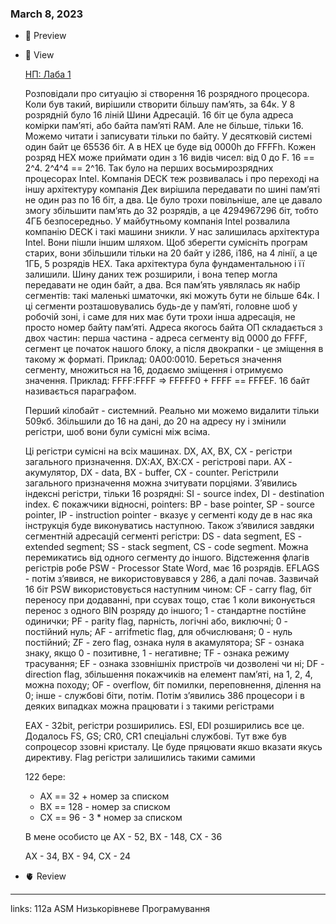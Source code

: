 
### March 8, 2023

- 👀 Preview
- 🧠 View
    
    [НП: Лаба 1](https://www.notion.so/1-34421e8b15b843308f2b163accf007c6) 
    
    Розповідали про ситуацію зі створення 16 розрядного процесора. Коли був такий, вирішили створити більшу пам’ять, за 64к. У 8 розрядній було 16 ліній Шини Адресацій. 16 біт це була адреса комірки пам’яті, або байта пам’яті RAM. Але не більше, тільки 16. Можемо читати і записувати тільки по байту. У десятковій системі один байт це 65536 біт. А в HEX це буде від 0000h до FFFFh. Кожен розряд HEX може приймати один з 16 видів чисел: від 0 до F. 16 == 2^4. 2^4^4 == 2^16. Так було на перших восьмирозрядних процесорах Intel. Компанія DECK теж розвивалась і про переході на іншу архітектуру компанія Дек вирішила передавати по шині пам’яті не один раз по 16 біт, а два. Це було трохи повільніше, але це давало змогу збільшити пам’ять до 32 розрядів, а це 4294967296 біт, тобто 4ГБ безпосередньо. У майбутньому компанія Intel розвалила компанію DECK і такі машини зникли. У нас залишилась архітектура Intel. Вони пішли іншим шляхом. Щоб зберегти сумісніть програм старих, вони збільшили тільки на 20 байт у i286, i186, на 4 лінії, а це 1ГБ, 5 розрядів HEX. Така архітектура була фундаментальною і її залишили. Шину даних теж розширили, і вона тепер могла передавати не один байт, а два. Вся пам’ять уявлялась як набір сегментів: такі маленькі шматочки, які можуть бути не більше 64к. І ці сегменти розташовувались будь-де у пам’яті, головне шоб у робочій зоні, і саме для них має бути трохи інша адресація, не просто номер байту пам’яті. Адреса якогось байта ОП складається з двох частин: перша частина - адреса сегменту від 0000 до FFFF, сегмент це початок нашого блоку, а після двокрапки - це зміщення в такому ж форматі. Приклад: 0А00:0010. Береться значення сегменту, множиться на 16, додаємо зміщення і отримуємо значення. Приклад: FFFF:FFFF ⇒ FFFFF0 + FFFF == FFFEF. 16 байт називається параграфом. 
    
    Перший кілобайт - системний. Реально ми можемо видалити тільки 509кб. Збільшили до 16 на дані, до 20 на адресу ну і змінили регістри, шоб вони були сумісні між всіма.
    
    Ці регістри сумісні на всіх машинах. DX, AX, BX, CX - регістри загального призначення. DX:AX, BX:CX - регістрові пари. AX - акумулятор, DX - data, BX - buffer, CX - counter. Регістрили загального призначення можна зчитувати порціями. З’явились індексні регістри, тільки 16 розрядні: SI - source index, DI - destination index. Є покажчики відносні, pointers: BP - base pointer, SP - source pointer, IP - instruction pointer - вказує у сегменті коду де в нас яка інструкція буде виконуватись наступною. Також з’явилися завдяки сегментній адресацій сегменті регістри: DS - data segment, ES - extended segment; SS - stack segment, CS - code segment. Можна перемикатись від одного сегменту до іншого. Відстеження флагів регістрів робе PSW - Processor State Word, має 16 розрядів. EFLAGS - потім з’явився, не використовувався у 286, а далі почав. Зазвичай 16 біт PSW використовується наступним чином: CF - carry flag, біт переносу при додаванні, при ссувах тощо, стає 1 коли виконується перенос з одного BIN розряду до іншого; 1 - стандартне постійне одинички; PF - parity flag, парність, логічні або, виключні; 0 - постійний нуль; AF - arrifmetic flag, для обчислюваня; 0 - нуль постійний; ZF - zero flag, ознака нуля в акамулятора; SF - ознака знаку, якщо 0 - позитивне, 1 - негативне; TF - ознака режиму трасування; EF - ознака ззовнішніх пристроїв чи дозволені чи ні; DF - direction flag, збільшення покажчиків на елемент пам’яті, на 1, 2, 4, можна походу; OF - overflow, біт помилки, переповнення, ділення на 0; інше - службові біти, потім. Потім з’явились 386 процесори і в деяких випадках можна працювати і з такими регістрами
    
    EAX - 32bit, регістри розширились. ESI, EDI розширились все це. Додалось FS, GS; CR0, CR1 спеціальні службові. Тут вже був сопроцесор ззовні кристалу. Це буде пряцювати якшо вказати якусь директиву. Flag регістри залишились такими самими
    
    122 бере:
    
    - АХ == 32 + номер за списком
    - BX == 128 - номер за списком
    - CX == 96 - 3 * номер за списком
    
    В мене особисто це AX - 52, BX - 148, CX - 36
    
    AX - 34, BX - 94, CX - 24
    
- 🫀 Review



---

links: 112a ASM Низькорівневе Програмування

